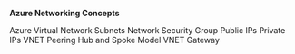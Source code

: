 **Azure Networking Concepts**

Azure Virtual Network
Subnets
Network Security Group
Public IPs
Private IPs
VNET Peering
Hub and Spoke Model
VNET Gateway